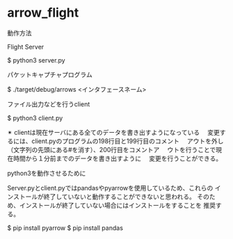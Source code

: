 # arrow_flight

動作方法

Flight Server

$ python3 server.py


パケットキャプチャプログラム

$ ./target/debug/arrows <インタフェースネーム>


ファイル出力などを行うclient

$ python3 client.py

✴︎ clientは現在サーバにある全てのデータを書き出すようになっている
　変更するには、client.pyのプログラムの198行目と199行目のコメント
　アウトを外し（文字列の先頭にある#を消す）、200行目をコメントア
　ウトを行うことで現在時間から１分前までのデータを書き出すように
　変更を行うことができる。

python3を動作させるために

Server.pyとclient.pyではpandasやpyarrowを使用しているため、これらの
インストールが終了していないと動作することができないと思われる。
そのため、インストールが終了していない場合にはインストールをすることを
推奨する。

$ pip install pyarrow
$ pip install pandas

